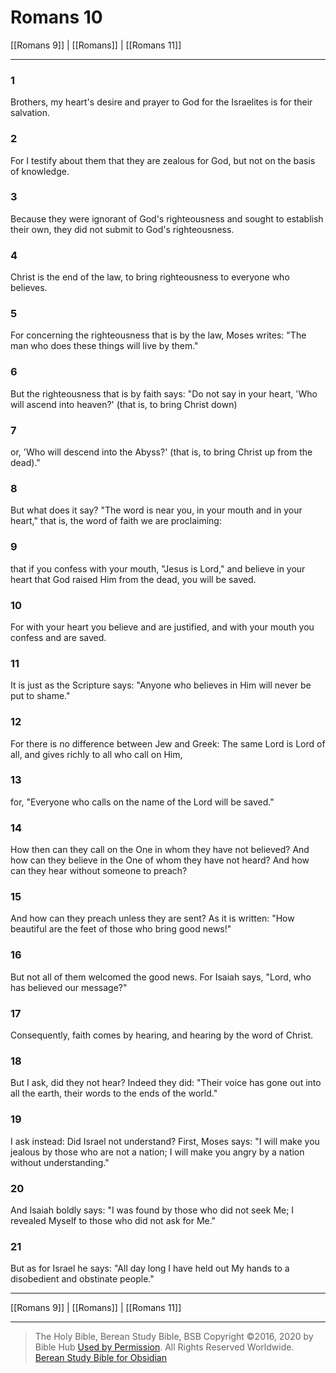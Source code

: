 # Romans 10

[[Romans 9]] | [[Romans]] | [[Romans 11]]

---

### 1
Brothers, my heart's desire and prayer to God for the Israelites is for their salvation.

### 2
For I testify about them that they are zealous for God, but not on the basis of knowledge.

### 3
Because they were ignorant of God's righteousness and sought to establish their own, they did not submit to God's righteousness.

### 4
Christ is the end of the law, to bring righteousness to everyone who believes.

### 5
For concerning the righteousness that is by the law, Moses writes: "The man who does these things will live by them."

### 6
But the righteousness that is by faith says: "Do not say in your heart, 'Who will ascend into heaven?' (that is, to bring Christ down)

### 7
or, 'Who will descend into the Abyss?' (that is, to bring Christ up from the dead)."

### 8
But what does it say? "The word is near you, in your mouth and in your heart," that is, the word of faith we are proclaiming:

### 9
that if you confess with your mouth, "Jesus is Lord," and believe in your heart that God raised Him from the dead, you will be saved.

### 10
For with your heart you believe and are justified, and with your mouth you confess and are saved.

### 11
It is just as the Scripture says: "Anyone who believes in Him will never be put to shame."

### 12
For there is no difference between Jew and Greek: The same Lord is Lord of all, and gives richly to all who call on Him,

### 13
for, "Everyone who calls on the name of the Lord will be saved."

### 14
How then can they call on the One in whom they have not believed? And how can they believe in the One of whom they have not heard? And how can they hear without someone to preach?

### 15
And how can they preach unless they are sent? As it is written: "How beautiful are the feet of those who bring good news!"

### 16
But not all of them welcomed the good news. For Isaiah says, "Lord, who has believed our message?"

### 17
Consequently, faith comes by hearing, and hearing by the word of Christ.

### 18
But I ask, did they not hear? Indeed they did: "Their voice has gone out into all the earth, their words to the ends of the world."

### 19
I ask instead: Did Israel not understand? First, Moses says: "I will make you jealous by those who are not a nation; I will make you angry by a nation without understanding."

### 20
And Isaiah boldly says: "I was found by those who did not seek Me; I revealed Myself to those who did not ask for Me."

### 21
But as for Israel he says: "All day long I have held out My hands to a disobedient and obstinate people."

---

[[Romans 9]] | [[Romans]] | [[Romans 11]]

---

> The Holy Bible, Berean Study Bible, BSB
> Copyright &copy;2016, 2020 by Bible Hub
> [Used by Permission](https://berean.bible/terms.htm). All Rights Reserved Worldwide.
> [Berean Study Bible for Obsidian](https://github.com/gapmiss/berean-study-bible-for-obsidian)</small>

